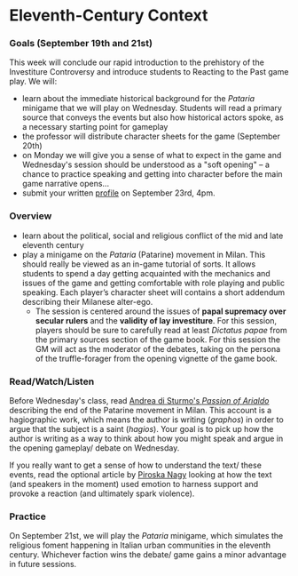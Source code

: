 # Eleventh-Century Context

### Goals (September 19th and 21st)

This week will conclude our rapid introduction to the prehistory of the Investiture Controversy and introduce students to Reacting to the Past game play. We will:&#x20;

* learn about the immediate historical background for the _Pataria_ minigame that we will play on Wednesday. Students will read a primary source that conveys the events but also how historical actors spoke, as a necessary starting point for gameplay
* the professor will distribute character sheets for the game (September 20th)
* on Monday we will give you a sense of what to expect in the game and Wednesday's session should be understood as a "soft opening" – a chance to practice speaking and getting into character before the main game narrative opens...
* submit your written [profile](../syllabus/coursework/writing/profile.md) on September 23rd, 4pm.&#x20;

### Overview

* learn about the political, social and religious conflict of the mid and late eleventh century
* play a minigame on the _Pataria_ (Patarine) movement in Milan. This should really be viewed as an in-game tutorial of sorts. It allows students to spend a day getting acquainted with the mechanics and issues of the game and getting comfortable with role playing and public speaking. Each player’s character sheet will contains a short addendum describing their Milanese alter-ego.&#x20;
  * The session is centered around the issues of **papal supremacy over secular rulers** and the **validity of lay investiture**. For this session, players should be sure to carefully read at least _Dictatus papae_ from the primary sources section of the game book. For this session the GM will act as the moderator of the debates, taking on the persona of the truffle-forager from the opening vignette of the game book.

### Read/Watch/Listen

Before Wednesday's class, read [Andrea di Sturmo's _Passion of Arialdo_](https://app.perusall.com/courses/medieval-religious-life-2022/the-pataria-andrea-da-strumi-s-passion-of-arialdo-late-eleventh-century?assignmentId=x6y8QppBgLW6kA25H\&part=1) describing the end of the Patarine movement in Milan. This account is a hagiographic work, which means the author is writing (_graphos_) in order to argue that the subject is a saint (_hagios_). Your goal is to pick up how the author is writing as a way to think about how you might speak and argue in the opening gameplay/ debate on Wednesday.

If you really want to get a sense of how to understand the text/ these events, read the optional article by [Piroska Nagy](https://app.perusall.com/courses/medieval-religious-life-2022/piroska-nagy-collective-emotions-history-writing-and-change-the-case-of-the-pataria-milan-eleventh-century?assignmentId=6BKvxQ6Tzr4HZnELp\&part=1) looking at how the text (and speakers in the moment) used emotion to harness support and provoke a reaction (and ultimately spark violence).&#x20;

### Practice

On September 21st, we will play the _Pataria_ minigame, which simulates the religious foment happening in Italian urban communities in the eleventh century. Whichever faction wins the debate/ game gains a minor advantage in future sessions.&#x20;
